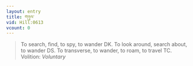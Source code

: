 ```yaml
---
layout: entry
title: གཉུལ་
vid: Hill:0613
vcount: 0
---
```

> To search, find, to spy, to wander DK\. To look around, search about, to wander DS\. To transverse, to wander, to roam, to travel TC\.
> Volition: _Voluntary_


